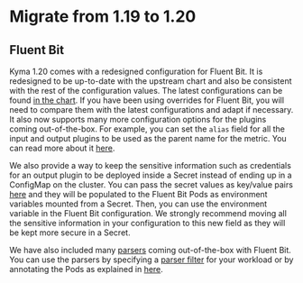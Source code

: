 # Migrate from 1.19 to 1.20

## Fluent Bit

Kyma 1.20 comes with a redesigned configuration for Fluent Bit. It is redesigned to be up-to-date with the upstream chart and also be consistent with the rest of the configuration values. The latest configurations can be found [in the chart](https://github.com/kyma-project/kyma/blob/master/resources/logging/charts/fluent-bit/values.yaml#L134). If you have been using overrides for Fluent Bit, you will need to compare them with the latest configurations and adapt if necessary. It also now supports many more configuration options for the plugins coming out-of-the-box. For example, you can set the `alias` field for all the input and output plugins to be used as the parent name for the metric. You can read more about it [here](https://docs.fluentbit.io/manual/administration/monitoring#configuring-aliases).  

We also provide a way to keep the sensitive information such as credentials for an output plugin to be deployed inside a Secret instead of ending up in a ConfigMap on the cluster. You can pass the secret values as key/value pairs [here](https://github.com/kyma-project/kyma/blob/master/resources/logging/charts/fluent-bit/values.yaml#L135) and they will be populated to the Fluent Bit Pods as environment variables mounted from a Secret. Then, you can use the environment variable in the Fluent Bit configuration. We strongly recommend moving all the sensitive information in your configuration to this new field as they will be kept more secure in a Secret.

We have also included many [parsers](https://github.com/kyma-project/kyma/blob/master/resources/logging/charts/fluent-bit/templates/kyma-additions/_parsers.tpl) coming out-of-the-box with Fluent Bit. You can use the parsers by specifying a [parser filter](https://docs.fluentbit.io/manual/pipeline/filters/parser) for your workload or by annotating the Pods as explained in [here](https://docs.fluentbit.io/manual/pipeline/filters/kubernetes#suggest-a-parser). 